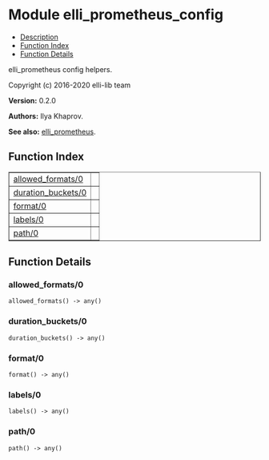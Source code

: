 

# Module elli_prometheus_config #
* [Description](#description)
* [Function Index](#index)
* [Function Details](#functions)

elli_prometheus config helpers.

Copyright (c) 2016-2020 elli-lib team

__Version:__ 0.2.0

__Authors:__ Ilya Khaprov.

__See also:__ [elli_prometheus](elli_prometheus.md).

<a name="index"></a>

## Function Index ##


<table width="100%" border="1" cellspacing="0" cellpadding="2" summary="function index"><tr><td valign="top"><a href="#allowed_formats-0">allowed_formats/0</a></td><td></td></tr><tr><td valign="top"><a href="#duration_buckets-0">duration_buckets/0</a></td><td></td></tr><tr><td valign="top"><a href="#format-0">format/0</a></td><td></td></tr><tr><td valign="top"><a href="#labels-0">labels/0</a></td><td></td></tr><tr><td valign="top"><a href="#path-0">path/0</a></td><td></td></tr></table>


<a name="functions"></a>

## Function Details ##

<a name="allowed_formats-0"></a>

### allowed_formats/0 ###

`allowed_formats() -> any()`

<a name="duration_buckets-0"></a>

### duration_buckets/0 ###

`duration_buckets() -> any()`

<a name="format-0"></a>

### format/0 ###

`format() -> any()`

<a name="labels-0"></a>

### labels/0 ###

`labels() -> any()`

<a name="path-0"></a>

### path/0 ###

`path() -> any()`

